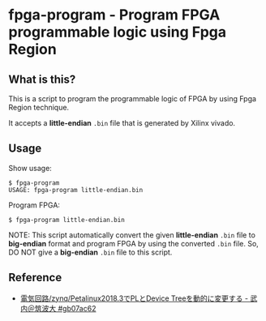 fpga-program - Program FPGA programmable logic using Fpga Region
============

What is this?
-------------

This is a script to program the programmable logic of FPGA by using Fpga Region technique.

It accepts a **little-endian** `.bin` file that is generated by Xilinx vivado.

Usage
-------

Show usage:
```console
$ fpga-program
USAGE: fpga-program little-endian.bin
```

Program FPGA:
```console
$ fpga-program little-endian.bin
```

NOTE: This script automatically convert the given **little-endian** `.bin`
file to **big-endian** format and program FPGA by using the converted `.bin` file.
So, DO NOT give a **big-endian** `.bin` file to this script.

Reference
---------
* [電気回路/zynq/Petalinux2018.3でPLとDevice Treeを動的に変更する - 武内＠筑波大 #gb07ac62](https://dora.bk.tsukuba.ac.jp/~takeuchi/?%E9%9B%BB%E6%B0%97%E5%9B%9E%E8%B7%AF%2Fzynq%2FPetalinux2018.3%E3%81%A7PL%E3%81%A8Device%20Tree%E3%82%92%E5%8B%95%E7%9A%84%E3%81%AB%E5%A4%89%E6%9B%B4%E3%81%99%E3%82%8B#gb07ac62)
